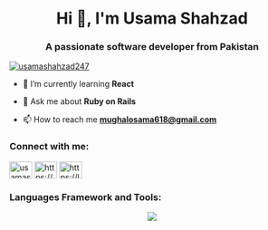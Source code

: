 <h1 align="center">Hi 👋, I'm Usama Shahzad</h1>
<h3 align="center">A passionate software developer from Pakistan</h3>

<p align="left"> <a href="https://twitter.com/usamashahzad247" target="blank"><img src="https://img.shields.io/twitter/follow/usamashahzad247?logo=twitter&style=for-the-badge" alt="usamashahzad247" /></a> </p>

- 🌱 I’m currently learning **React**

- 💬 Ask me about **Ruby on Rails**

- 📫 How to reach me **mughalosama618@gmail.com**

<h3 align="left">Connect with me:</h3>
<p align="left">
<a href="https://twitter.com/usamashahzad247" target="blank"><img align="center" src="https://raw.githubusercontent.com/rahuldkjain/github-profile-readme-generator/master/src/images/icons/Social/twitter.svg" alt="usamashahzad247" height="30" width="40" /></a>
<a href="https://www.linkedin.com/in/usamashahzad247/" target="blank"><img align="center" src="https://raw.githubusercontent.com/rahuldkjain/github-profile-readme-generator/master/src/images/icons/Social/linked-in-alt.svg" alt="https://www.linkedin.com/in/usamashahzad247/" height="30" width="40" /></a>
<a href="https://leetcode.com/usamashahzad" target="blank"><img align="center" src="https://raw.githubusercontent.com/rahuldkjain/github-profile-readme-generator/master/src/images/icons/Social/leet-code.svg" alt="https://leetcode.com/usamashahzad/" height="30" width="40" /></a>
</p>

<h3 align="left">Languages Framework and Tools:</h3>
<p align="center">
  <a href="https://skillicons.dev">
    <img src="https://skillicons.dev/icons?i=git,ruby,docker,react,ts,js,vscode,tailwind,stackoverflow,sqlite,redis,rails,postgres,nodejs,netlify,mysql,mongodb,css,bootstrap" />
  </a>
</p>
